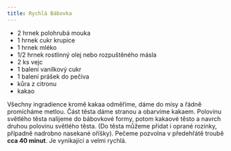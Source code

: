 ```yaml
---
title: Rychlá Bábovka
---
```


- 2 hrnek polohrubá mouka
- 1 hrnek cukr krupice
- 1 hrnek mléko
- 1/2 hrnek rostlinný olej nebo rozpuštěného másla
- 2 ks vejc
- 1 balení vanilkový cukr
- 1 balení prášek do pečiva
- kůra z citronu
- kakao

Všechny ingradience kromě kakaa odměříme, dáme do mísy a řádně promícháme metlou.
Část těsta dáme stranou a obarvíme kakaem. Polovinu světlého těsta nalijeme do
bábovkové formy, potom kakaové těsto a navrch druhou polovinu světlého těsta.
(Do těsta můžeme přidat i oprané rozinky, případně nadrobno nasekané oříšky).
Pečeme pozvolna v předehřátě troubě **cca 40 minut**. Je vynikající a velmi rychlá.
